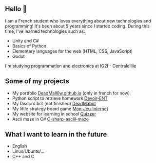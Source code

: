 ## Hello 👋
I am a French student who loves everything about new technologies and programming! It's been about 5 years since I started coding. 
During this time, I've learned technologies such as:
- Unity and C#
- Basics of Python
- Elementary languages for the web (HTML, CSS, JavaScript)
- Godot

I'm studying programmation and electronics at IG2I - Centralelille

## Some of my projects
- My portfolio [DeadMall0w.github.io](https://deadmall0w.github.io/) (only in french for now)
- Python script to retrieve homework [Devoir-ENT](https://github.com/DeadMall0w/Devoir-ENT)
- My Discord bot (not finished) [DeadMabot](https://github.com/DeadMall0w/DeadMabot)
- My little strategy board game [Mon-Jeu-Internet](https://deadmall0w.github.io/Mon-jeu-Internet/)
- My website for learning in school [Quizzer](https://github.com/DeadMall0w/Quizzer)
- Ascii maze in C# [C-sharp-asciil-maze](https://github.com/DeadMall0w/C-sharp-asciil-maze)

## What I want to learn in the future
- English
- Linux/Ubuntu/...
- C++ and C

